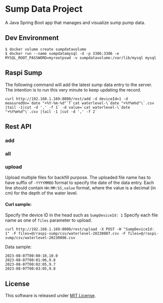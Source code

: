 # Sump Data Project
A Java Spring Boot app that manages and visualize sump pump data.

## Dev Environment
```
$ docker volume create sumpdatavolume
$ docker run --name sumpdatamysql -d -p 3306:3306 -e MYSQL_ROOT_PASSWORD=myrootpswd -v sumpdatavolume:/var/lib/mysql mysql
```


## Raspi Sump

The following command will add the latest sump data entry to the server.
The intention is to run this very minute to keep updating the record.
```
curl http://192.168.1.169:8080/rest/add -d deviceId=1 -d measuredOn=`date "+%Y-%m-%d"`T`cat waterlevel-\`date "+%Y%m%d"\`.csv  |tail -1|cut -d ',' -f 1` -d value=`cat waterlevel-\`date "+%Y%m%d"\`.csv |tail -1 |cut -d ',' -f 2`
```

## Rest API
### add
### all
### upload
Upload multiple files for backfill purpose. The uploaded file name has to have suffix of `-YYYYMMDD` format to specify the date of the data entry. 
Each line should contain `HH:MM:SS,value` format, where the value is a decimal (in cm) for the depth of the water level.
#### Curl sample:
Specify the device ID in the head such as `SumpDeviceId: 1`
Specify each file name as one of `files` parameter to upload. 
```shell
curl http://192.168.1.169:8080/rest/upload -X POST -H "SumpDeviceId: 1" -F files=@/raspi-sump/csv/waterlevel-20230807.csv -F files=@/raspi-sump/csv/waterlevel-20230806.csv
```
Data sample:
```
2023-08-07T00:00:10,10.0
2023-08-07T00:01:06,9.8
2023-08-07T00:02:05,9.7
2023-08-07T00:03:05,9.8
```


## License
This software is released under [MIT License](https://github.com/ntamagawa/sumpdata/blob/main/LICENSE).